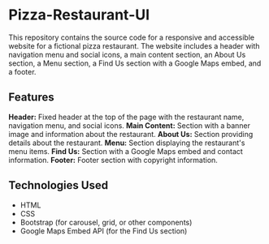 # Pizza-Restaurant-UI
This repository contains the source code for a responsive and accessible website for a fictional pizza restaurant. The website includes a header with navigation menu and social icons, a main content section, an About Us section, a Menu section, a Find Us section with a Google Maps embed, and a footer.

## Features
__Header:__ Fixed header at the top of the page with the restaurant name, navigation menu, and social icons.
__Main Content:__ Section with a banner image and information about the restaurant.
__About Us:__ Section providing details about the restaurant.
__Menu:__ Section displaying the restaurant's menu items.
__Find Us:__ Section with a Google Maps embed and contact information.
__Footer:__ Footer section with copyright information.

## Technologies Used
* HTML
* CSS
* Bootstrap (for carousel, grid, or other components)
* Google Maps Embed API (for the Find Us section)